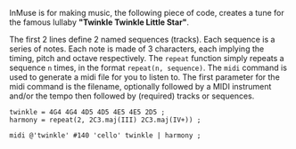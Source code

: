 InMuse is for making music, the following piece of code, creates a tune for the famous lullaby **"Twinkle Twinkle Little Star"**.

The first 2 lines define 2 named sequences (tracks). Each sequence is a series of notes. Each note is made of 3 characters, each implying the timing, pitch and octave respectively. The `repeat` function simply repeats a sequence `n` times, in the format `repeat(n, sequence)`.
The `midi` command is used to generate a midi file for you to listen to. The first parameter for the midi command is the filename, optionally followed by a MIDI instrument and/or the tempo then followed by (required) tracks or sequences.
```
twinkle = 4G4 4G4 4D5 4D5 4E5 4E5 2D5 ;
harmony = repeat(2, 2C3.maj(III) 2C3.maj(IV+)) ;

midi @'twinkle' #140 'cello' twinkle | harmony ;
```